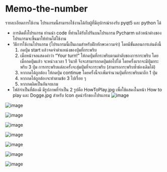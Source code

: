# Memo-the-number

รายละเอียดการใช้งาน
โปรแกรมนี้สามารถใช้งานได้กับผู้ที่มีอุปกรณ์รองรับ pyqt5 และ python ได้
- การติดตั้งโปรแกรม
    ท่านนำ code ที่ท่านได้รับไปรันบนโปรแกรม Pycharm แล้วหน้าต่างของโปรแกรมจะขึ้นมาให้ท่านได้ใช้งาน
- วิธีการใช้งานโปรแกรม
    (โปรแกรมนี้เป็นเกมสำหรับฝึกทักษะความจำ)
    โดยมีขั้นตอนการเล่นดังนี้
    1. กดปุ่ม start แล้วจดจำตำแหน่งของปุ่มที่กระพริบ
    2. เมื่อหน้าจอแสดงคำว่า “Your turn!” ให้กดปุ่มที่กระพริบตามลำดับของการกระพริบ
    โดยเมื่อกดปุ่มแล้ว จะหน่วงเวลา 1 วินาที จึงจะสามารถกดปุ่มต่อไปได้ โดยครั้งแรกจะมีปุ่มกระพริบ 3 ปุ่ม
    การกระพริบแต่ละครั้งจะสุ่มปุ่มที่จะกระพริบ (สามารถกระพริบซ้ำช่องเดิมได้)
    3. หากกดได้ถูกต้อง ให้กดปุ่ม continue โดยครั้งนี้จะเพิ่มจำนวนปุ่มที่กระพริบมาอีก 1 ปุ่ม
    4. หากกดได้ถูกต้องจะทำตามข้อ 3 ไปเรื่อย ๆ
    5. หากกดผิดเป็นอันจบเกม
- ไฟล์จำเป็นที่ต้องมี
    มีรูปภาพที่จำเป็น 2 รูปคือ HowToPlay.jpg เพื่อใช้แสดงในหน้า How to play 
    และ Dogge.jpg สำหรับ  Icon สุดน่ารักของโปรแกรม
![image](https://user-images.githubusercontent.com/53567265/210804959-9e5384f1-416a-4184-9459-eee4a51fbb41.png)

![image](https://user-images.githubusercontent.com/53567265/210569981-9902fcea-794f-4ae1-b2f7-752ed88654dc.png)

![image](https://user-images.githubusercontent.com/53567265/210805064-e43cbbc7-ec17-45ba-bc52-7be22750acb8.png)

![image](https://user-images.githubusercontent.com/53567265/210805120-a51e8e5f-ee04-41b3-a264-3452856c5acd.png)

![image](https://user-images.githubusercontent.com/53567265/210805403-4ebec264-cb3c-42cb-9de9-1b5cc513034b.png)

![image](https://user-images.githubusercontent.com/53567265/210805546-0a3dc8f9-0204-4596-ab10-a7f784da73d6.png)

![image](https://user-images.githubusercontent.com/53567265/210805567-7a5c5076-8770-4139-a17b-23381da8e754.png)

![image](https://user-images.githubusercontent.com/53567265/210805369-a853649f-6371-4890-addf-ce6e8df541d1.png)
